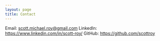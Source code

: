 ```yaml
---
layout: page
title: Contact
---
```


Email: scott.michael.roy@gmail.com
LinkedIn: https://www.linkedin.com/in/scott-roy/
GitHub: https://github.com/scottroy 